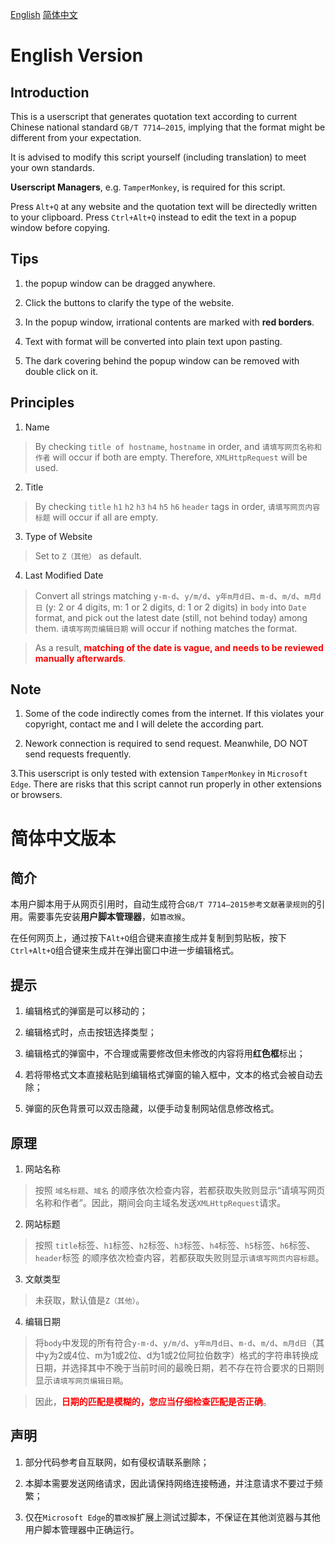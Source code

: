 <a href="#en">English</a>  <a href="#zh-cn">简体中文</a>

# <a id="en">English Version</a>

## Introduction

This is a userscript that generates quotation text according to current Chinese national standard `GB/T 7714—2015`, implying that the format might be different from your expectation. 

It is advised to modify this script yourself (including translation) to meet your own standards. 

**Userscript Managers**, e.g. `TamperMonkey`, is required for this script. 

Press `Alt+Q` at any website and the quotation text will be directedly written to your clipboard. Press `Ctrl+Alt+Q` instead to edit the text in a popup window before copying. 

## Tips

1. the popup window can be dragged anywhere. 

2. Click the buttons to clarify the type of the website. 

3. In the popup window, irrational contents are marked with **red borders**. 

4. Text with format will be converted into plain text upon pasting. 

5. The dark covering behind the popup window can be removed with double click on it. 

## Principles

1. Name

> By checking `title of hostname`, `hostname` in order, and `请填写网页名称和作者` will occur if both are empty. Therefore, `XMLHttpRequest` will be used. 

2. Title

> By checking `title` `h1` `h2` `h3` `h4` `h5` `h6` `header` tags in order, `请填写网页内容标题` will occur if all are empty. 

3. Type of Website

> Set to `Z（其他）` as default. 

4. Last Modified Date

> Convert all strings matching `y-m-d`、`y/m/d`、`y年m月d日`、`m-d`、`m/d`、`m月d日` (y: 2 or 4 digits, m: 1 or 2 digits, d: 1 or 2 digits) in `body` into `Date` format, and pick out the latest date (still, not behind today) among them. `请填写网页编辑日期` will occur if nothing matches the format. 

> As a result, <strong style="color:red">matching of the date is vague, and needs to be reviewed manually afterwards</strong>. 

## Note

1. Some of the code indirectly comes from the internet. If this violates your copyright, contact me and I will delete the according part. 

2. Nework connection is required to send request. Meanwhile, DO NOT send requests frequently. 

3.This userscript is only tested with extension `TamperMonkey` in `Microsoft Edge`. There are risks that this script cannot run properly in other extensions or browsers. 





# <a id="zh-cn">简体中文版本</a>

## 简介

本用户脚本用于从网页引用时，自动生成符合`GB/T 7714—2015参考文献著录规则`的引用。需要事先安装**用户脚本管理器**，如`篡改猴`。

在任何网页上，通过按下`Alt+Q`组合键来直接生成并复制到剪贴板，按下`Ctrl+Alt+Q`组合键来生成并在弹出窗口中进一步编辑格式。

## 提示

1. 编辑格式的弹窗是可以移动的；

2. 编辑格式时，点击按钮选择类型；

3. 编辑格式的弹窗中，不合理或需要修改但未修改的内容将用**红色框**标出；

4. 若将带格式文本直接粘贴到编辑格式弹窗的输入框中，文本的格式会被自动去除；

5. 弹窗的灰色背景可以双击隐藏，以便手动复制网站信息修改格式。




## 原理

1. 网站名称

> 按照 `域名标题`、`域名` 的顺序依次检查内容，若都获取失败则显示“请填写网页名称和作者”。因此，期间会向主域名发送`XMLHttpRequest`请求。

2. 网站标题

> 按照 `title`标签、`h1`标签、`h2`标签、`h3`标签、`h4`标签、`h5`标签、`h6`标签、`header`标签 的顺序依次检查内容，若都获取失败则显示`请填写网页内容标题`。

3. 文献类型

> 未获取，默认值是`Z（其他）`。

4. 编辑日期

> 将`body`中发现的所有符合`y-m-d`、`y/m/d`、`y年m月d日`、`m-d`、`m/d`、`m月d日`（其中y为2或4位、m为1或2位、d为1或2位阿拉伯数字）格式的字符串转换成日期，并选择其中不晚于当前时间的最晚日期，若不存在符合要求的日期则显示`请填写网页编辑日期`。

> 因此，<strong style="color:red">日期的匹配是模糊的，您应当仔细检查匹配是否正确</strong>。



## 声明

1. 部分代码参考自互联网，如有侵权请联系删除；

2. 本脚本需要发送网络请求，因此请保持网络连接畅通，并注意请求不要过于频繁；

3. 仅在`Microsoft Edge`的`篡改猴`扩展上测试过脚本，不保证在其他浏览器与其他用户脚本管理器中正确运行。
